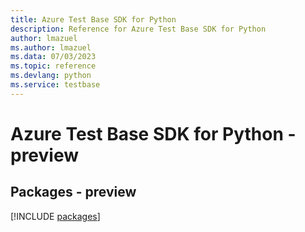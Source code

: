 ```yaml
---
title: Azure Test Base SDK for Python
description: Reference for Azure Test Base SDK for Python
author: lmazuel
ms.author: lmazuel
ms.data: 07/03/2023
ms.topic: reference
ms.devlang: python
ms.service: testbase
---
```

# Azure Test Base SDK for Python - preview
## Packages - preview
[!INCLUDE [packages](test-base-index.md)]